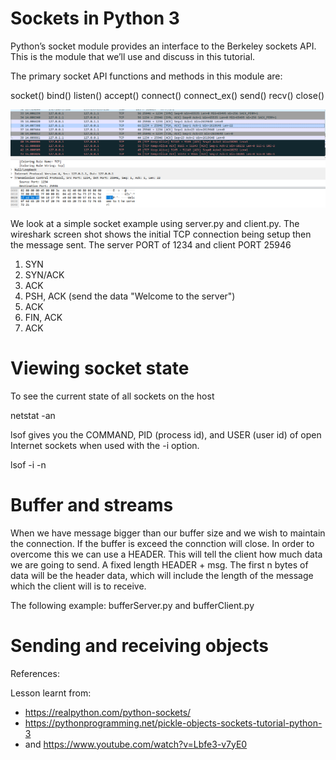 # Sockets in Python 3

Python’s socket module provides an interface to the Berkeley sockets API. This is the module that we’ll use and discuss in this tutorial.

The primary socket API functions and methods in this module are:

socket()
bind()
listen()
accept()
connect()
connect_ex()
send()
recv()
close()

![TCP Connection](tcpCapture.PNG)

We look at a simple socket example using server.py and client.py.  The wireshark screen shot shows the initial TCP connection
being setup then the message sent.  The server PORT of 1234 and client PORT 25946 
1.  SYN
2.  SYN/ACK
3.  ACK
4.  PSH, ACK (send the data "Welcome to the server")
5.  ACK
6.  FIN, ACK
7.  ACK

# Viewing socket state

To see the current state of all  sockets on the host

netstat -an

lsof gives you the COMMAND, PID (process id), and USER (user id) of open Internet sockets when used with the -i option.

lsof -i -n


# Buffer and streams

When we have message bigger than our buffer size and we wish to maintain the connection.  If the buffer is exceed the connction will close.  In order to overcome this we can use a HEADER.  This will tell the client how much data we are going to send.  A fixed length HEADER + msg. The first n bytes of data will be the header data, which will include the length of the message which the client will is to receive.

The following example:  bufferServer.py and bufferClient.py

# Sending and receiving objects


References:

Lesson learnt from:
* https://realpython.com/python-sockets/ 
* https://pythonprogramming.net/pickle-objects-sockets-tutorial-python-3
* and https://www.youtube.com/watch?v=Lbfe3-v7yE0

